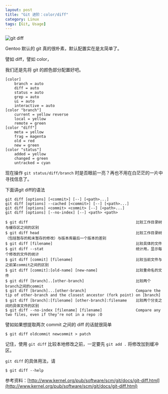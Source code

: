 ```yaml
---
layout: post
title: "Git 进阶：color/diff"
category: Linux
tags: [Git, Usage]
---
```


![git diff](//cdn.09hd.com/images/2012/06/git-diff.png "git diff")

Gentoo 默认的 git 真的很朴素，默认配置实在是太简单了。

<!-- more -->
譬如 diff，譬如 color，

我们还是先将 git 的颜色部分配置好吧。

```
[color]
    branch = auto
    diff = auto
    status = auto
    grep = auto
    ui = auto
    interactive = auto
[color "branch"]
    current = yellow reverse
    local = yellow
    remote = green
[color "diff"]
    meta = yellow
    frag = magenta
    old = red
    new = green
[color "status"]
    added = yellow
    changed = green
    untracked = cyan
```

现在操作 `git status/diff/branch` 时是否眼前一亮？再也不用在白茫茫的一片中寻找信息了。

下面讲git diff的语法

    git diff [options] [<commit>] [--] [<path>...]
    git diff [options] --cached [<commit>] [--] [<path>...]
    git diff [options] <commit> <commit> [--] [<path>...]
    git diff [options] [--no-index] [--] <path> <path>

    $ git diff                                                比较工作目录树与缓存区之间的区别
    $ git diff head                                           比较工作目录树（包括暂存的和未暂存的修改）与版本库最后一个版本的差别
    $ git diff [filename]                                     比较具体的文件
    $ git diff --stat                                         统计用，显示每个修改的文件的统计
    $ git diff [commit] [filename]                            比较当前文件与之前某commit之间的区别
    $ git diff [commit]:[old-name] [new-name]                 比较重命名的文件
    $ git diff [branch]..[other-branch]                       比较两个branch之间的commit
    $ git diff [branch]...[other-branch]                      Compare the tip of other-branch and the closest ancestor (fork point) on [branch]
    $ git diff [branch]:[filename] [other-branch]:filename    比较两个分支之间的具体文件的区别
    $ git diff --no-index [filename] [filename]               Compare any two files, even if they’re not in a repo :O

譬如如果想提取两次 commit 之间的 diff 的话就很简单

    $ git diff oldcommit newcommit > patch

记住，使用 `git diff` 比较本地修改之前，一定要先 `git add .` 将修改加到缓冲区。

`git diff` 的具体用法，请

    $ git diff --help

参考资料：[http://www.kernel.org/pub/software/scm/git/docs/git-diff.html](http://www.kernel.org/pub/software/scm/git/docs/git-diff.html)
